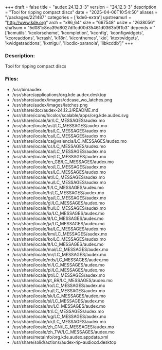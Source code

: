+++
draft = false
title = "audex 24.12.3-3"
version = "24.12.3-3"
description = "Tool for ripping compact discs"
date = "2025-04-06T10:54:50"
aliases = "/packages/221487"
categories = ['kde6-extra']
upstreamurl = "http://www.kde.org"
arch = "x86_64"
size = "697548"
usize = "2638056"
sha1sum = "5d081c8ea39d8027dffcd00d35461d0363b9f1b3"
depends = "['kcmutils', 'kcolorscheme', 'kcompletion', 'kconfig', 'kconfigwidgets', 'kcoreaddons', 'kcrash', 'ki18n', 'kiconthemes', 'kio', 'ktextwidgets', 'kwidgetsaddons', 'kxmlgui', 'libcdio-paranoia', 'libkcddb']"
+++
### Description: 
Tool for ripping compact discs

### Files: 
* /usr/bin/audex
* /usr/share/applications/org.kde.audex.desktop
* /usr/share/audex/images/cdcase_wo_latches.png
* /usr/share/audex/images/latches.png
* /usr/share/doc/audex-24.12.3/README.md
* /usr/share/icons/hicolor/scalable/apps/org.kde.audex.svg
* /usr/share/locale/ar/LC_MESSAGES/audex.mo
* /usr/share/locale/ast/LC_MESSAGES/audex.mo
* /usr/share/locale/bs/LC_MESSAGES/audex.mo
* /usr/share/locale/ca/LC_MESSAGES/audex.mo
* /usr/share/locale/ca@valencia/LC_MESSAGES/audex.mo
* /usr/share/locale/cs/LC_MESSAGES/audex.mo
* /usr/share/locale/da/LC_MESSAGES/audex.mo
* /usr/share/locale/de/LC_MESSAGES/audex.mo
* /usr/share/locale/en_GB/LC_MESSAGES/audex.mo
* /usr/share/locale/eo/LC_MESSAGES/audex.mo
* /usr/share/locale/es/LC_MESSAGES/audex.mo
* /usr/share/locale/et/LC_MESSAGES/audex.mo
* /usr/share/locale/eu/LC_MESSAGES/audex.mo
* /usr/share/locale/fi/LC_MESSAGES/audex.mo
* /usr/share/locale/fr/LC_MESSAGES/audex.mo
* /usr/share/locale/ga/LC_MESSAGES/audex.mo
* /usr/share/locale/gl/LC_MESSAGES/audex.mo
* /usr/share/locale/hu/LC_MESSAGES/audex.mo
* /usr/share/locale/ia/LC_MESSAGES/audex.mo
* /usr/share/locale/it/LC_MESSAGES/audex.mo
* /usr/share/locale/ja/LC_MESSAGES/audex.mo
* /usr/share/locale/ka/LC_MESSAGES/audex.mo
* /usr/share/locale/km/LC_MESSAGES/audex.mo
* /usr/share/locale/ko/LC_MESSAGES/audex.mo
* /usr/share/locale/lt/LC_MESSAGES/audex.mo
* /usr/share/locale/mai/LC_MESSAGES/audex.mo
* /usr/share/locale/mr/LC_MESSAGES/audex.mo
* /usr/share/locale/nds/LC_MESSAGES/audex.mo
* /usr/share/locale/nl/LC_MESSAGES/audex.mo
* /usr/share/locale/pl/LC_MESSAGES/audex.mo
* /usr/share/locale/pt/LC_MESSAGES/audex.mo
* /usr/share/locale/pt_BR/LC_MESSAGES/audex.mo
* /usr/share/locale/ro/LC_MESSAGES/audex.mo
* /usr/share/locale/ru/LC_MESSAGES/audex.mo
* /usr/share/locale/sk/LC_MESSAGES/audex.mo
* /usr/share/locale/sl/LC_MESSAGES/audex.mo
* /usr/share/locale/sv/LC_MESSAGES/audex.mo
* /usr/share/locale/tr/LC_MESSAGES/audex.mo
* /usr/share/locale/ug/LC_MESSAGES/audex.mo
* /usr/share/locale/uk/LC_MESSAGES/audex.mo
* /usr/share/locale/zh_CN/LC_MESSAGES/audex.mo
* /usr/share/locale/zh_TW/LC_MESSAGES/audex.mo
* /usr/share/metainfo/org.kde.audex.appdata.xml
* /usr/share/solid/actions/audex-rip-audiocd.desktop
